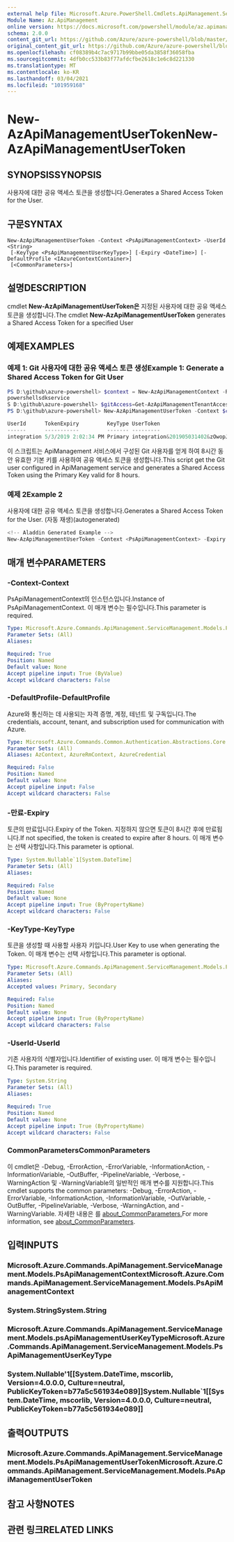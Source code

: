 ```yaml
---
external help file: Microsoft.Azure.PowerShell.Cmdlets.ApiManagement.ServiceManagement.dll-Help.xml
Module Name: Az.ApiManagement
online version: https://docs.microsoft.com/powershell/module/az.apimanagement/new-azapimanagementusertoken
schema: 2.0.0
content_git_url: https://github.com/Azure/azure-powershell/blob/master/src/ApiManagement/ApiManagement/help/New-AzApiManagementUserToken.md
original_content_git_url: https://github.com/Azure/azure-powershell/blob/master/src/ApiManagement/ApiManagement/help/New-AzApiManagementUserToken.md
ms.openlocfilehash: cf08389b4c7ac9717b99bbe05da3858f36058fba
ms.sourcegitcommit: 4dfb0cc533b83f77afdcfbe2618c1e6c8d221330
ms.translationtype: MT
ms.contentlocale: ko-KR
ms.lasthandoff: 03/04/2021
ms.locfileid: "101959168"
---
```

# <span data-ttu-id="10ee8-101">New-AzApiManagementUserToken</span><span class="sxs-lookup"><span data-stu-id="10ee8-101">New-AzApiManagementUserToken</span></span>

## <span data-ttu-id="10ee8-102">SYNOPSIS</span><span class="sxs-lookup"><span data-stu-id="10ee8-102">SYNOPSIS</span></span>
<span data-ttu-id="10ee8-103">사용자에 대한 공유 액세스 토큰을 생성합니다.</span><span class="sxs-lookup"><span data-stu-id="10ee8-103">Generates a Shared Access Token for the User.</span></span>

## <span data-ttu-id="10ee8-104">구문</span><span class="sxs-lookup"><span data-stu-id="10ee8-104">SYNTAX</span></span>

```
New-AzApiManagementUserToken -Context <PsApiManagementContext> -UserId <String>
 [-KeyType <PsApiManagementUserKeyType>] [-Expiry <DateTime>] [-DefaultProfile <IAzureContextContainer>]
 [<CommonParameters>]
```

## <span data-ttu-id="10ee8-105">설명</span><span class="sxs-lookup"><span data-stu-id="10ee8-105">DESCRIPTION</span></span>
<span data-ttu-id="10ee8-106">cmdlet **New-AzApiManagementUserToken은** 지정된 사용자에 대한 공유 액세스 토큰을 생성합니다.</span><span class="sxs-lookup"><span data-stu-id="10ee8-106">The cmdlet **New-AzApiManagementUserToken** generates a Shared Access Token for a specified User</span></span>

## <span data-ttu-id="10ee8-107">예제</span><span class="sxs-lookup"><span data-stu-id="10ee8-107">EXAMPLES</span></span>

### <span data-ttu-id="10ee8-108">예제 1: Git 사용자에 대한 공유 액세스 토큰 생성</span><span class="sxs-lookup"><span data-stu-id="10ee8-108">Example 1: Generate a Shared Access Token for Git User</span></span>
```powershell
PS D:\github\azure-powershell> $context = New-AzApiManagementContext -ResourceGroupName powershelltest -ServiceName
powershellsdkservice
S D:\github\azure-powershell> $gitAccess=Get-AzApiManagementTenantAccess -Context $context
PS D:\github\azure-powershell> New-AzApiManagementUserToken -Context $context -UserId $gitAccess.Id

UserId      TokenExpiry         KeyType UserToken
------      -----------         ------- ---------
integration 5/3/2019 2:02:34 PM Primary integration&201905031402&zOwopJChWAA6oaqGHMyf7Ol9wUCPcrtdmBmff8c2lcmZk9Y...
```

<span data-ttu-id="10ee8-109">이 스크립트는 ApiManagement 서비스에서 구성된 Git 사용자를 얻게 하여 8시간 동안 유효한 기본 키를 사용하여 공유 액세스 토큰을 생성합니다.</span><span class="sxs-lookup"><span data-stu-id="10ee8-109">This script get the Git user configured in ApiManagement service and generates a Shared Access Token using the Primary Key valid for 8 hours.</span></span>

### <span data-ttu-id="10ee8-110">예제 2</span><span class="sxs-lookup"><span data-stu-id="10ee8-110">Example 2</span></span>

<span data-ttu-id="10ee8-111">사용자에 대한 공유 액세스 토큰을 생성합니다.</span><span class="sxs-lookup"><span data-stu-id="10ee8-111">Generates a Shared Access Token for the User.</span></span> <span data-ttu-id="10ee8-112">(자동 재생)</span><span class="sxs-lookup"><span data-stu-id="10ee8-112">(autogenerated)</span></span>

```powershell
<!-- Aladdin Generated Example --> 
New-AzApiManagementUserToken -Context <PsApiManagementContext> -Expiry <DateTime> -UserId <String>
```

## <span data-ttu-id="10ee8-113">매개 변수</span><span class="sxs-lookup"><span data-stu-id="10ee8-113">PARAMETERS</span></span>

### <span data-ttu-id="10ee8-114">-Context</span><span class="sxs-lookup"><span data-stu-id="10ee8-114">-Context</span></span>
<span data-ttu-id="10ee8-115">PsApiManagementContext의 인스턴스입니다.</span><span class="sxs-lookup"><span data-stu-id="10ee8-115">Instance of PsApiManagementContext.</span></span>
<span data-ttu-id="10ee8-116">이 매개 변수는 필수입니다.</span><span class="sxs-lookup"><span data-stu-id="10ee8-116">This parameter is required.</span></span>

```yaml
Type: Microsoft.Azure.Commands.ApiManagement.ServiceManagement.Models.PsApiManagementContext
Parameter Sets: (All)
Aliases:

Required: True
Position: Named
Default value: None
Accept pipeline input: True (ByValue)
Accept wildcard characters: False
```

### <span data-ttu-id="10ee8-117">-DefaultProfile</span><span class="sxs-lookup"><span data-stu-id="10ee8-117">-DefaultProfile</span></span>
<span data-ttu-id="10ee8-118">Azure와 통신하는 데 사용되는 자격 증명, 계정, 테넌트 및 구독입니다.</span><span class="sxs-lookup"><span data-stu-id="10ee8-118">The credentials, account, tenant, and subscription used for communication with Azure.</span></span>

```yaml
Type: Microsoft.Azure.Commands.Common.Authentication.Abstractions.Core.IAzureContextContainer
Parameter Sets: (All)
Aliases: AzContext, AzureRmContext, AzureCredential

Required: False
Position: Named
Default value: None
Accept pipeline input: False
Accept wildcard characters: False
```

### <span data-ttu-id="10ee8-119">-만료</span><span class="sxs-lookup"><span data-stu-id="10ee8-119">-Expiry</span></span>
<span data-ttu-id="10ee8-120">토큰의 만료입니다.</span><span class="sxs-lookup"><span data-stu-id="10ee8-120">Expiry of the Token.</span></span>
<span data-ttu-id="10ee8-121">지정하지 않으면 토큰이 8시간 후에 만료됩니다.</span><span class="sxs-lookup"><span data-stu-id="10ee8-121">If not specified, the token is created to expire after 8 hours.</span></span>
<span data-ttu-id="10ee8-122">이 매개 변수는 선택 사항입니다.</span><span class="sxs-lookup"><span data-stu-id="10ee8-122">This parameter is optional.</span></span>

```yaml
Type: System.Nullable`1[System.DateTime]
Parameter Sets: (All)
Aliases:

Required: False
Position: Named
Default value: None
Accept pipeline input: True (ByPropertyName)
Accept wildcard characters: False
```

### <span data-ttu-id="10ee8-123">-KeyType</span><span class="sxs-lookup"><span data-stu-id="10ee8-123">-KeyType</span></span>
<span data-ttu-id="10ee8-124">토큰을 생성할 때 사용할 사용자 키입니다.</span><span class="sxs-lookup"><span data-stu-id="10ee8-124">User Key to use when generating the Token.</span></span>
<span data-ttu-id="10ee8-125">이 매개 변수는 선택 사항입니다.</span><span class="sxs-lookup"><span data-stu-id="10ee8-125">This parameter is optional.</span></span>

```yaml
Type: Microsoft.Azure.Commands.ApiManagement.ServiceManagement.Models.PsApiManagementUserKeyType
Parameter Sets: (All)
Aliases:
Accepted values: Primary, Secondary

Required: False
Position: Named
Default value: None
Accept pipeline input: True (ByPropertyName)
Accept wildcard characters: False
```

### <span data-ttu-id="10ee8-126">-UserId</span><span class="sxs-lookup"><span data-stu-id="10ee8-126">-UserId</span></span>
<span data-ttu-id="10ee8-127">기존 사용자의 식별자입니다.</span><span class="sxs-lookup"><span data-stu-id="10ee8-127">Identifier of existing user.</span></span>
<span data-ttu-id="10ee8-128">이 매개 변수는 필수입니다.</span><span class="sxs-lookup"><span data-stu-id="10ee8-128">This parameter is required.</span></span>

```yaml
Type: System.String
Parameter Sets: (All)
Aliases:

Required: True
Position: Named
Default value: None
Accept pipeline input: True (ByPropertyName)
Accept wildcard characters: False
```

### <span data-ttu-id="10ee8-129">CommonParameters</span><span class="sxs-lookup"><span data-stu-id="10ee8-129">CommonParameters</span></span>
<span data-ttu-id="10ee8-130">이 cmdlet은 -Debug, -ErrorAction, -ErrorVariable, -InformationAction, -InformationVariable, -OutBuffer, -PipelineVariable, -Verbose, -WarningAction 및 -WarningVariable의 일반적인 매개 변수를 지원합니다.</span><span class="sxs-lookup"><span data-stu-id="10ee8-130">This cmdlet supports the common parameters: -Debug, -ErrorAction, -ErrorVariable, -InformationAction, -InformationVariable, -OutVariable, -OutBuffer, -PipelineVariable, -Verbose, -WarningAction, and -WarningVariable.</span></span> <span data-ttu-id="10ee8-131">자세한 내용은 를 [about_CommonParameters.](http://go.microsoft.com/fwlink/?LinkID=113216)</span><span class="sxs-lookup"><span data-stu-id="10ee8-131">For more information, see [about_CommonParameters](http://go.microsoft.com/fwlink/?LinkID=113216).</span></span>

## <span data-ttu-id="10ee8-132">입력</span><span class="sxs-lookup"><span data-stu-id="10ee8-132">INPUTS</span></span>

### <span data-ttu-id="10ee8-133">Microsoft.Azure.Commands.ApiManagement.ServiceManagement.Models.PsApiManagementContext</span><span class="sxs-lookup"><span data-stu-id="10ee8-133">Microsoft.Azure.Commands.ApiManagement.ServiceManagement.Models.PsApiManagementContext</span></span>

### <span data-ttu-id="10ee8-134">System.String</span><span class="sxs-lookup"><span data-stu-id="10ee8-134">System.String</span></span>

### <span data-ttu-id="10ee8-135">Microsoft.Azure.Commands.ApiManagement.ServiceManagement.Models.psApiManagementUserKeyType</span><span class="sxs-lookup"><span data-stu-id="10ee8-135">Microsoft.Azure.Commands.ApiManagement.ServiceManagement.Models.PsApiManagementUserKeyType</span></span>

### <span data-ttu-id="10ee8-136">System.Nullable'1[[System.DateTime, mscorlib, Version=4.0.0.0, Culture=neutral, PublicKeyToken=b77a5c561934e089]]</span><span class="sxs-lookup"><span data-stu-id="10ee8-136">System.Nullable\`1[[System.DateTime, mscorlib, Version=4.0.0.0, Culture=neutral, PublicKeyToken=b77a5c561934e089]]</span></span>

## <span data-ttu-id="10ee8-137">출력</span><span class="sxs-lookup"><span data-stu-id="10ee8-137">OUTPUTS</span></span>

### <span data-ttu-id="10ee8-138">Microsoft.Azure.Commands.ApiManagement.ServiceManagement.Models.PsApiManagementUserToken</span><span class="sxs-lookup"><span data-stu-id="10ee8-138">Microsoft.Azure.Commands.ApiManagement.ServiceManagement.Models.PsApiManagementUserToken</span></span>

## <span data-ttu-id="10ee8-139">참고 사항</span><span class="sxs-lookup"><span data-stu-id="10ee8-139">NOTES</span></span>

## <span data-ttu-id="10ee8-140">관련 링크</span><span class="sxs-lookup"><span data-stu-id="10ee8-140">RELATED LINKS</span></span>
